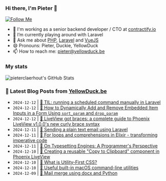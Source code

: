 ### Hi there, I'm Pieter 👋  
[![Follow Me](https://img.shields.io/github/followers/pieterclaerhout?label=Follow&style=social)](https://github.com/pieterclaerhout)

- 🏢 I'm working as a senior backend developer / CTO at [contractify.io](https://contractify.io)
- 🌱 I’m currently playing around with Laravel
- 💬 Ask me about [PHP](https://php.net), [Laravel](http://laravel.com) and [VueJS](https://vuejs.org)
- 😄 Pronouns: Pieter, Duckie, YellowDuck
- 📫 How to reach me: pieter@yellowduck.be

### My stats

![pieterclaerhout's GitHub Stats](https://github-readme-stats.vercel.app/api?username=pieterclaerhout&show_icons=true&count_private=true&line_height=40)

### 📩 Latest Blog Posts from [YellowDuck.be](https://www.yellowduck.be/)
<!-- BLOG-POST-LIST:START -->
- `2024-12-12` | [🐥 TIL: running a scheduled command manually in Laravel](https://www.yellowduck.be/posts/til-running-a-scheduled-command-manually-in-laravel)  
- `2024-12-12` | [🔗 How to Dynamically Add and Remove Embedded Item Inputs in a Form Using `sort_param` and `drop_param`](https://www.yellowduck.be/posts/how-to-dynamically-add-and-remove-embedded-item-inputs-in-a-form-using-sort-param-and-drop-param)  
- `2024-12-12` | [🔗 LiveView got braces: a complete guide to Phoenix LiveView v1.0.0&#39;s new curly brace syntax](https://www.yellowduck.be/posts/liveview-got-braces-a-complete-guide-to-phoenix-liveview-v1-0-0s-new-curly-brace-syntax)  
- `2024-12-11` | [🐥 Sending a plain text email using Laravel](https://www.yellowduck.be/posts/sending-a-plain-text-email-using-laravel)  
- `2024-12-11` | [🔗 For loops and comprehensions in Elixir - transforming imperative code](https://www.yellowduck.be/posts/for-loops-and-comprehensions-in-elixir-transforming-imperative-code)  
- `2024-12-11` | [🔗 On Typesetting Engines: A Programmer&#39;s Perspective](https://www.yellowduck.be/posts/on-typesetting-engines-a-programmers-perspective)  
- `2024-12-10` | [🐥 Creating a reusable &quot;Copy to Clipboard&quot; component in Phoenix LiveView](https://www.yellowduck.be/posts/creating-a-reusable-copy-to-clipboard-component-in-phoenix-liveview)  
- `2024-12-10` | [🔗 What is Utility-First CSS?](https://www.yellowduck.be/posts/what-is-utility-first-css)  
- `2024-12-10` | [🔗 Useful built-in macOS command-line utilities](https://www.yellowduck.be/posts/useful-built-in-macos-command-line-utilities)  
- `2024-12-09` | [🐥 Mail merge using docx and Python](https://www.yellowduck.be/posts/mail-merge-using-docx-and-python)  

<!-- BLOG-POST-LIST:END -->

